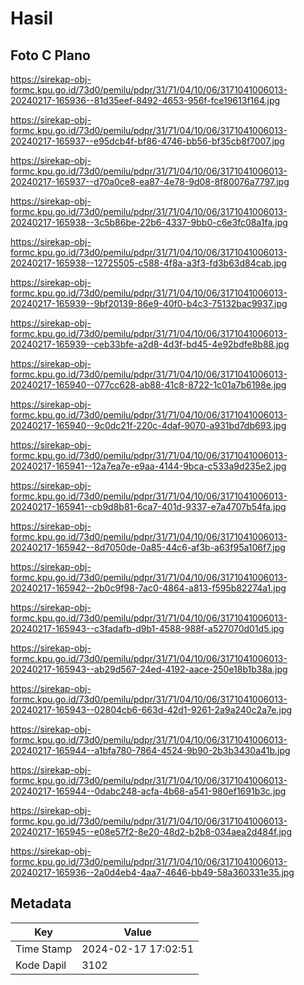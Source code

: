 # Hasil

## Foto C Plano

https://sirekap-obj-formc.kpu.go.id/73d0/pemilu/pdpr/31/71/04/10/06/3171041006013-20240217-165936--81d35eef-8492-4653-956f-fce19613f164.jpg

https://sirekap-obj-formc.kpu.go.id/73d0/pemilu/pdpr/31/71/04/10/06/3171041006013-20240217-165937--e95dcb4f-bf86-4746-bb56-bf35cb8f7007.jpg

https://sirekap-obj-formc.kpu.go.id/73d0/pemilu/pdpr/31/71/04/10/06/3171041006013-20240217-165937--d70a0ce8-ea87-4e78-9d08-8f80076a7797.jpg

https://sirekap-obj-formc.kpu.go.id/73d0/pemilu/pdpr/31/71/04/10/06/3171041006013-20240217-165938--3c5b86be-22b6-4337-9bb0-c6e3fc08a1fa.jpg

https://sirekap-obj-formc.kpu.go.id/73d0/pemilu/pdpr/31/71/04/10/06/3171041006013-20240217-165938--12725505-c588-4f8a-a3f3-fd3b63d84cab.jpg

https://sirekap-obj-formc.kpu.go.id/73d0/pemilu/pdpr/31/71/04/10/06/3171041006013-20240217-165939--9bf20139-86e9-40f0-b4c3-75132bac9937.jpg

https://sirekap-obj-formc.kpu.go.id/73d0/pemilu/pdpr/31/71/04/10/06/3171041006013-20240217-165939--ceb33bfe-a2d8-4d3f-bd45-4e92bdfe8b88.jpg

https://sirekap-obj-formc.kpu.go.id/73d0/pemilu/pdpr/31/71/04/10/06/3171041006013-20240217-165940--077cc628-ab88-41c8-8722-1c01a7b6198e.jpg

https://sirekap-obj-formc.kpu.go.id/73d0/pemilu/pdpr/31/71/04/10/06/3171041006013-20240217-165940--9c0dc21f-220c-4daf-9070-a931bd7db693.jpg

https://sirekap-obj-formc.kpu.go.id/73d0/pemilu/pdpr/31/71/04/10/06/3171041006013-20240217-165941--12a7ea7e-e9aa-4144-9bca-c533a9d235e2.jpg

https://sirekap-obj-formc.kpu.go.id/73d0/pemilu/pdpr/31/71/04/10/06/3171041006013-20240217-165941--cb9d8b81-6ca7-401d-9337-e7a4707b54fa.jpg

https://sirekap-obj-formc.kpu.go.id/73d0/pemilu/pdpr/31/71/04/10/06/3171041006013-20240217-165942--8d7050de-0a85-44c6-af3b-a63f95a106f7.jpg

https://sirekap-obj-formc.kpu.go.id/73d0/pemilu/pdpr/31/71/04/10/06/3171041006013-20240217-165942--2b0c9f98-7ac0-4864-a813-f595b82274a1.jpg

https://sirekap-obj-formc.kpu.go.id/73d0/pemilu/pdpr/31/71/04/10/06/3171041006013-20240217-165943--c3fadafb-d9b1-4588-988f-a527070d01d5.jpg

https://sirekap-obj-formc.kpu.go.id/73d0/pemilu/pdpr/31/71/04/10/06/3171041006013-20240217-165943--ab29d567-24ed-4192-aace-250e18b1b38a.jpg

https://sirekap-obj-formc.kpu.go.id/73d0/pemilu/pdpr/31/71/04/10/06/3171041006013-20240217-165943--02804cb6-663d-42d1-9261-2a9a240c2a7e.jpg

https://sirekap-obj-formc.kpu.go.id/73d0/pemilu/pdpr/31/71/04/10/06/3171041006013-20240217-165944--a1bfa780-7864-4524-9b90-2b3b3430a41b.jpg

https://sirekap-obj-formc.kpu.go.id/73d0/pemilu/pdpr/31/71/04/10/06/3171041006013-20240217-165944--0dabc248-acfa-4b68-a541-980ef1691b3c.jpg

https://sirekap-obj-formc.kpu.go.id/73d0/pemilu/pdpr/31/71/04/10/06/3171041006013-20240217-165945--e08e57f2-8e20-48d2-b2b8-034aea2d484f.jpg

https://sirekap-obj-formc.kpu.go.id/73d0/pemilu/pdpr/31/71/04/10/06/3171041006013-20240217-165936--2a0d4eb4-4aa7-4646-bb49-58a360331e35.jpg


## Metadata

| Key        | Value               |
| ---------- | ------------------- |
| Time Stamp | 2024-02-17 17:02:51 |
| Kode Dapil | 3102                |



